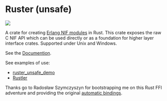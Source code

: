 # Ruster (unsafe)
[![](http://meritbadge.herokuapp.com/ruster_unsafe)](https://crates.io/crates/ruster_unsafe)

A crate for creating [Erlang NIF modules](http://www.erlang.org/doc/man/erl_nif.html) in Rust.  This crate exposes the raw C NIF API which can be used directly or as a foundation for higher layer interface crates.  Supported under Unix and Windows.

See the [Documention](http://goertzenator.github.io/ruster_unsafe/ruster_unsafe/index.html).

See examples of use:
 - [ruster_unsafe_demo](https://github.com/goertzenator/ruster_unsafe_demo)
 - [Rustler](https://github.com/hansihe/Rustler)

Thanks go to Radosław Szymczyszyn for bootstrapping me on this Rust FFI adventure and providing the original [automatic bindings](https://github.com/lavrin/erlang-rust-nif/blob/master/rust_src/src/c.rs).
